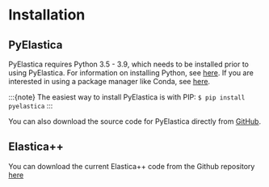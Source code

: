 # Installation

## PyElastica
PyElastica requires Python 3.5 - 3.9, which needs to be installed prior to using PyElastica. For information on installing Python, see [here](https://realpython.com/installing-python/). If you are interested in using a package manager like Conda, see [here](https://docs.conda.io/projects/conda/en/latest/user-guide/getting-started.html).

:::{note}
The easiest way to install PyElastica is with PIP: `$ pip install pyelastica` 
:::

You can also download the source code for PyElastica directly from [GitHub](https://github.com/GazzolaLab/PyElastica). 


## Elastica++

You can download the current Elastica++ code from the Github repository [here](http://github.com/GazzolaLab/PyElastica)
